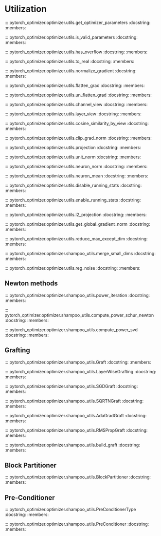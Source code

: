 # Utilization

::: pytorch_optimizer.optimizer.utils.get_optimizer_parameters
    :docstring:
    :members:

::: pytorch_optimizer.optimizer.utils.is_valid_parameters
    :docstring:
    :members:

::: pytorch_optimizer.optimizer.utils.has_overflow
    :docstring:
    :members:

::: pytorch_optimizer.optimizer.utils.to_real
    :docstring:
    :members:

::: pytorch_optimizer.optimizer.utils.normalize_gradient
    :docstring:
    :members:

::: pytorch_optimizer.optimizer.utils.flatten_grad
    :docstring:
    :members:

::: pytorch_optimizer.optimizer.utils.un_flatten_grad
    :docstring:
    :members:

::: pytorch_optimizer.optimizer.utils.channel_view
    :docstring:
    :members:

::: pytorch_optimizer.optimizer.utils.layer_view
    :docstring:
    :members:

::: pytorch_optimizer.optimizer.utils.cosine_similarity_by_view
    :docstring:
    :members:

::: pytorch_optimizer.optimizer.utils.clip_grad_norm
    :docstring:
    :members:

::: pytorch_optimizer.optimizer.utils.projection
    :docstring:
    :members:

::: pytorch_optimizer.optimizer.utils.unit_norm
    :docstring:
    :members:

::: pytorch_optimizer.optimizer.utils.neuron_norm
    :docstring:
    :members:

::: pytorch_optimizer.optimizer.utils.neuron_mean
    :docstring:
    :members:

::: pytorch_optimizer.optimizer.utils.disable_running_stats
    :docstring:
    :members:

::: pytorch_optimizer.optimizer.utils.enable_running_stats
    :docstring:
    :members:

::: pytorch_optimizer.optimizer.utils.l2_projection
    :docstring:
    :members:

::: pytorch_optimizer.optimizer.utils.get_global_gradient_norm
    :docstring:
    :members:

::: pytorch_optimizer.optimizer.utils.reduce_max_except_dim
    :docstring:
    :members:

::: pytorch_optimizer.optimizer.shampoo_utils.merge_small_dims
    :docstring:
    :members:

::: pytorch_optimizer.optimizer.utils.reg_noise
    :docstring:
    :members:

## Newton methods

::: pytorch_optimizer.optimizer.shampoo_utils.power_iteration
    :docstring:
    :members:

::: pytorch_optimizer.optimizer.shampoo_utils.compute_power_schur_newton
    :docstring:
    :members:

::: pytorch_optimizer.optimizer.shampoo_utils.compute_power_svd
    :docstring:
    :members:

## Grafting

::: pytorch_optimizer.optimizer.shampoo_utils.Graft
    :docstring:
    :members:

::: pytorch_optimizer.optimizer.shampoo_utils.LayerWiseGrafting
    :docstring:
    :members:

::: pytorch_optimizer.optimizer.shampoo_utils.SGDGraft
    :docstring:
    :members:

::: pytorch_optimizer.optimizer.shampoo_utils.SQRTNGraft
    :docstring:
    :members:

::: pytorch_optimizer.optimizer.shampoo_utils.AdaGradGraft
    :docstring:
    :members:

::: pytorch_optimizer.optimizer.shampoo_utils.RMSPropGraft
    :docstring:
    :members:

::: pytorch_optimizer.optimizer.shampoo_utils.build_graft
    :docstring:
    :members:

## Block Partitioner

::: pytorch_optimizer.optimizer.shampoo_utils.BlockPartitioner
    :docstring:
    :members:

## Pre-Conditioner

::: pytorch_optimizer.optimizer.shampoo_utils.PreConditionerType
    :docstring:
    :members:

::: pytorch_optimizer.optimizer.shampoo_utils.PreConditioner
    :docstring:
    :members:
